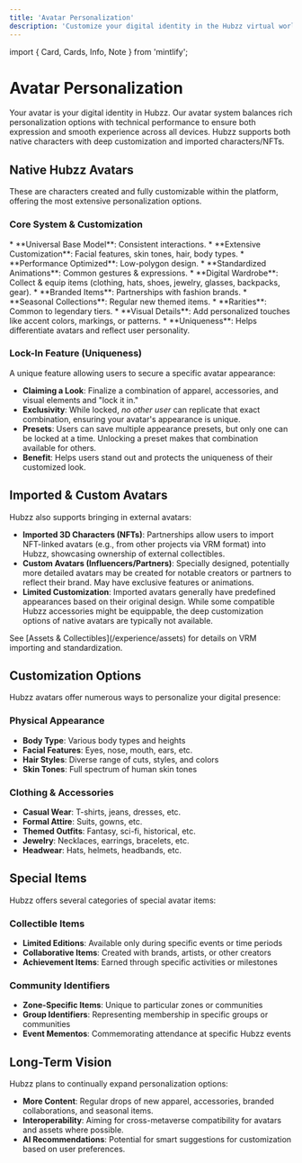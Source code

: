 ```yaml
---
title: 'Avatar Personalization'
description: 'Customize your digital identity in the Hubzz virtual world'
---
```


import { Card, Cards, Info, Note } from 'mintlify';

# Avatar Personalization

Your avatar is your digital identity in Hubzz. Our avatar system balances rich personalization options with technical performance to ensure both expression and smooth experience across all devices. Hubzz supports both native characters with deep customization and imported characters/NFTs.

## Native Hubzz Avatars

These are characters created and fully customizable within the platform, offering the most extensive personalization options.

### Core System & Customization
<Cards cols={3}>
  <Card title="Core System">
    *   **Universal Base Model**: Consistent interactions.
    *   **Extensive Customization**: Facial features, skin tones, hair, body types.
    *   **Performance Optimized**: Low-polygon design.
    *   **Standardized Animations**: Common gestures & expressions.
  </Card>
  <Card title="Fashion & Accessories">
    *   **Digital Wardrobe**: Collect & equip items (clothing, hats, shoes, jewelry, glasses, backpacks, gear).
    *   **Branded Items**: Partnerships with fashion brands.
    *   **Seasonal Collections**: Regular new themed items.
    *   **Rarities**: Common to legendary tiers.
  </Card>
  <Card title="Accents & Markings">
    *   **Visual Details**: Add personalized touches like accent colors, markings, or patterns.
    *   **Uniqueness**: Helps differentiate avatars and reflect user personality.
  </Card>
</Cards>

### Lock-In Feature (Uniqueness)

A unique feature allowing users to secure a specific avatar appearance:

*   **Claiming a Look**: Finalize a combination of apparel, accessories, and visual elements and "lock it in."
*   **Exclusivity**: While locked, *no other user* can replicate that exact combination, ensuring your avatar's appearance is unique.
*   **Presets**: Users can save multiple appearance presets, but only one can be locked at a time. Unlocking a preset makes that combination available for others.
*   **Benefit**: Helps users stand out and protects the uniqueness of their customized look.

## Imported & Custom Avatars

Hubzz also supports bringing in external avatars:

*   **Imported 3D Characters (NFTs)**: Partnerships allow users to import NFT-linked avatars (e.g., from other projects via VRM format) into Hubzz, showcasing ownership of external collectibles.
*   **Custom Avatars (Influencers/Partners)**: Specially designed, potentially more detailed avatars may be created for notable creators or partners to reflect their brand. May have exclusive features or animations.
*   **Limited Customization**: Imported avatars generally have predefined appearances based on their original design. While some compatible Hubzz accessories might be equippable, the deep customization options of native avatars are typically not available.

<Note>
See [Assets & Collectibles](/experience/assets) for details on VRM importing and standardization.
</Note>

## Customization Options

Hubzz avatars offer numerous ways to personalize your digital presence:

### Physical Appearance
* **Body Type**: Various body types and heights
* **Facial Features**: Eyes, nose, mouth, ears, etc.
* **Hair Styles**: Diverse range of cuts, styles, and colors
* **Skin Tones**: Full spectrum of human skin tones

### Clothing & Accessories
* **Casual Wear**: T-shirts, jeans, dresses, etc.
* **Formal Attire**: Suits, gowns, etc.
* **Themed Outfits**: Fantasy, sci-fi, historical, etc.
* **Jewelry**: Necklaces, earrings, bracelets, etc.
* **Headwear**: Hats, helmets, headbands, etc.

## Special Items

Hubzz offers several categories of special avatar items:

### Collectible Items
* **Limited Editions**: Available only during specific events or time periods
* **Collaborative Items**: Created with brands, artists, or other creators
* **Achievement Items**: Earned through specific activities or milestones

### Community Identifiers
* **Zone-Specific Items**: Unique to particular zones or communities
* **Group Identifiers**: Representing membership in specific groups or communities
* **Event Mementos**: Commemorating attendance at specific Hubzz events

## Long-Term Vision

Hubzz plans to continually expand personalization options:

*   **More Content**: Regular drops of new apparel, accessories, branded collaborations, and seasonal items.
*   **Interoperability**: Aiming for cross-metaverse compatibility for avatars and assets where possible.
*   **AI Recommendations**: Potential for smart suggestions for customization based on user preferences. 